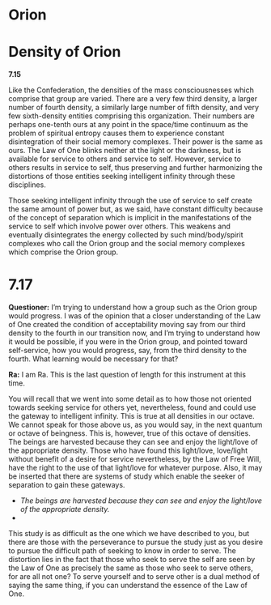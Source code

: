 # Orion

# Density of Orion
**7.15**

Like the Confederation, the densities of the mass consciousnesses which comprise that group are varied. There are a very few third density, a larger number of fourth density, a similarly large number of fifth density, and very few sixth-density entities comprising this organization. Their numbers are perhaps one-tenth ours at any point in the space/time continuum as the problem of spiritual entropy causes them to experience constant disintegration of their social memory complexes. Their power is the same as ours. The Law of One blinks neither at the light or the darkness, but is available for service to others and service to self. However, service to others results in service to self, thus preserving and further harmonizing the distortions of those entities seeking intelligent infinity through these disciplines.  
  
Those seeking intelligent infinity through the use of service to self create the same amount of power but, as we said, have constant difficulty because of the concept of separation which is implicit in the manifestations of the service to self which involve power over others. This weakens and eventually disintegrates the energy collected by such mind/body/spirit complexes who call the Orion group and the social memory complexes which comprise the Orion group.  

# 7.17
**Questioner:** I’m trying to understand how a group such as the Orion group would progress. I was of the opinion that a closer understanding of the Law of One created the condition of acceptability moving say from our third density to the fourth in our transition now, and I’m trying to understand how it would be possible, if you were in the Orion group, and pointed toward self-service, how you would progress, say, from the third density to the fourth. What learning would be necessary for that?

**Ra:** I am Ra. This is the last question of length for this instrument at this time.  
  
You will recall that we went into some detail as to how those not oriented towards seeking service for others yet, nevertheless, found and could use the gateway to intelligent infinity. This is true at all densities in our octave. We cannot speak for those above us, as you would say, in the next quantum or octave of beingness. This is, however, true of this octave of densities. The beings are harvested because they can see and enjoy the light/love of the appropriate density. Those who have found this light/love, love/light without benefit of a desire for service nevertheless, by the Law of Free Will, have the right to the use of that light/love for whatever purpose. Also, it may be inserted that there are systems of study which enable the seeker of separation to gain these gateways.  
- *The beings are harvested because they can see and enjoy the light/love of the appropriate density.* 
- 
This study is as difficult as the one which we have described to you, but there are those with the perseverance to pursue the study just as you desire to pursue the difficult path of seeking to know in order to serve. The distortion lies in the fact that those who seek to serve the self are seen by the Law of One as precisely the same as those who seek to serve others, for are all not one? To serve yourself and to serve other is a dual method of saying the same thing, if you can understand the essence of the Law of One.